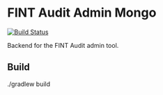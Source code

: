 # FINT Audit Admin Mongo

[![Build Status](https://jenkins.rogfk.no/buildStatus/icon?job=FINTprosjektet/fint-audit-admin-mongo/master)](https://jenkins.rogfk.no/job/FINTprosjektet/job/fint-audit-admin-mongo/job/master/)

Backend for the FINT Audit admin tool.


## Build
./gradlew build

